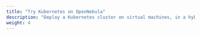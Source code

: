 ```yaml
---
title: "Try Kubernetes on OpenNebula"
description: "Deploy a Kubernetes cluster on virtual machines, in a hybrid cloud environment using tools like Rancher, or OpenNebula’s OneKE. Once the cluster is up and running, workloads can be deployed declaratively using YAML manifests, and managed through the kubectl CLI, dashboards, or CI/CD pipelines"
weight: 4
---
```

